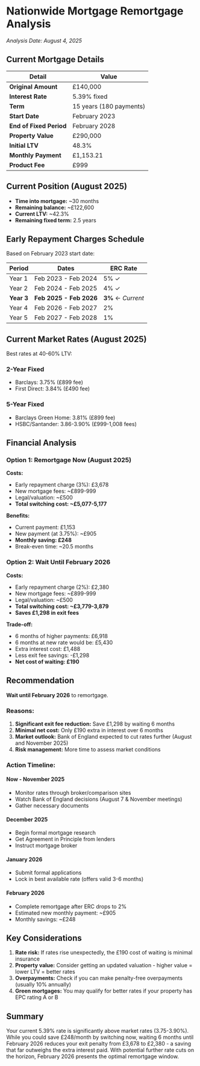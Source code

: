 # Nationwide Mortgage Remortgage Analysis
*Analysis Date: August 4, 2025*

## Current Mortgage Details

| Detail | Value |
|--------|-------|
| **Original Amount** | £140,000 |
| **Interest Rate** | 5.39% fixed |
| **Term** | 15 years (180 payments) |
| **Start Date** | February 2023 |
| **End of Fixed Period** | February 2028 |
| **Property Value** | £290,000 |
| **Initial LTV** | 48.3% |
| **Monthly Payment** | £1,153.21 |
| **Product Fee** | £999 |

## Current Position (August 2025)

- **Time into mortgage:** ~30 months
- **Remaining balance:** ~£122,600
- **Current LTV:** ~42.3%
- **Remaining fixed term:** 2.5 years

## Early Repayment Charges Schedule

Based on February 2023 start date:

| Period | Dates | ERC Rate |
|--------|-------|----------|
| Year 1 | Feb 2023 - Feb 2024 | 5% ✓ |
| Year 2 | Feb 2024 - Feb 2025 | 4% ✓ |
| **Year 3** | **Feb 2025 - Feb 2026** | **3%** ← *Current* |
| Year 4 | Feb 2026 - Feb 2027 | 2% |
| Year 5 | Feb 2027 - Feb 2028 | 1% |

## Current Market Rates (August 2025)

Best rates at 40-60% LTV:

### 2-Year Fixed
- Barclays: 3.75% (£899 fee)
- First Direct: 3.84% (£490 fee)

### 5-Year Fixed  
- Barclays Green Home: 3.81% (£899 fee)
- HSBC/Santander: 3.86-3.90% (£999-1,008 fees)

## Financial Analysis

### Option 1: Remortgage Now (August 2025)

**Costs:**
- Early repayment charge (3%): £3,678
- New mortgage fees: ~£899-999
- Legal/valuation: ~£500
- **Total switching cost: ~£5,077-5,177**

**Benefits:**
- Current payment: £1,153
- New payment (at 3.75%): ~£905
- **Monthly saving: £248**
- Break-even time: ~20.5 months

### Option 2: Wait Until February 2026

**Costs:**
- Early repayment charge (2%): £2,380
- New mortgage fees: ~£899-999
- Legal/valuation: ~£500
- **Total switching cost: ~£3,779-3,879**
- **Saves £1,298 in exit fees**

**Trade-off:**
- 6 months of higher payments: £6,918
- 6 months at new rate would be: £5,430
- Extra interest cost: £1,488
- Less exit fee savings: -£1,298
- **Net cost of waiting: £190**

## Recommendation

**Wait until February 2026** to remortgage.

### Reasons:
1. **Significant exit fee reduction:** Save £1,298 by waiting 6 months
2. **Minimal net cost:** Only £190 extra in interest over 6 months
3. **Market outlook:** Bank of England expected to cut rates further (August and November 2025)
4. **Risk management:** More time to assess market conditions

### Action Timeline:

#### Now - November 2025
- Monitor rates through broker/comparison sites
- Watch Bank of England decisions (August 7 & November meetings)
- Gather necessary documents

#### December 2025
- Begin formal mortgage research
- Get Agreement in Principle from lenders
- Instruct mortgage broker

#### January 2026
- Submit formal applications
- Lock in best available rate (offers valid 3-6 months)

#### February 2026
- Complete remortgage after ERC drops to 2%
- Estimated new monthly payment: ~£905
- Monthly savings: ~£248

## Key Considerations

1. **Rate risk:** If rates rise unexpectedly, the £190 cost of waiting is minimal insurance
2. **Property value:** Consider getting an updated valuation - higher value = lower LTV = better rates
3. **Overpayments:** Check if you can make penalty-free overpayments (usually 10% annually)
4. **Green mortgages:** You may qualify for better rates if your property has EPC rating A or B

## Summary

Your current 5.39% rate is significantly above market rates (3.75-3.90%). While you could save £248/month by switching now, waiting 6 months until February 2026 reduces your exit penalty from £3,678 to £2,380 - a saving that far outweighs the extra interest paid. With potential further rate cuts on the horizon, February 2026 presents the optimal remortgage window.